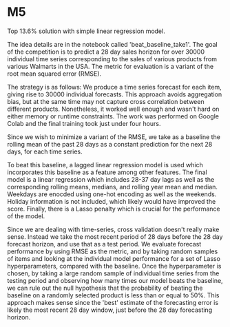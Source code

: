 # M5
Top 13.6% solution with simple linear regression model.

The idea details are in the notebook called 'beat_baseline_take1'. The goal of the competition is to predict a 28 day sales horizon
for over 30000 individual time series corresponding to the sales of various products from various Walmarts in the USA. The metric for 
evaluation is a variant of the root mean squared error (RMSE). 

The strategy is as follows: We produce a time series forecast for each item, giving rise to 30000 individual forecasts. This approach avoids
aggregation bias, but at the same time may not capture cross correlation between different products. Nonetheless, it worked well enough and
wasn't hard on either memory or runtime constraints. The work was performed on Google Colab and the final training took just under four 
hours.  


Since we wish to minimize a variant of the RMSE, we take as a baseline the rolling mean of the past 28 days as
a constant prediction for the next 28 days, for each time series. 

To beat this baseline, a lagged linear regression model is used which incorporates this baseline 
as a feature among other features. The final model is a linear regression which includes 28-37 day lags as well as the corresponding rolling
means, medians, and rolling year mean and median. Weekdays are enocded using one-hot encoding as well as the weekends. 
Holiday information is not included, which likely would have improved the score. Finally, there is a Lasso penalty which is crucial for the 
performance of the model.

Since we are dealing with time-series, cross validation doesn't really make sense. Instead we take the most recent period of 28 days before 
the 28 day forecast horizon, and use that as a test period. We evaluate forecast performance by using RMSE as the metric, and by taking random 
samples of items and looking at the individual model performance for a set of Lasso hyperparameters, compared with the baseline. Once
the hyperparameter is chosen, by taking a large random sample of individual time series from the testing period and observing how many times 
our model beats the baseline, we can rule out the null hypothesis that the probability of beating the baseline on a randomly selected product 
is less than or equal to 50%. This approach makes sense since the 'best' estimate of the forecasting error is likely the most recent 28 day 
window, just before the 28 day forecasting horizon. 




